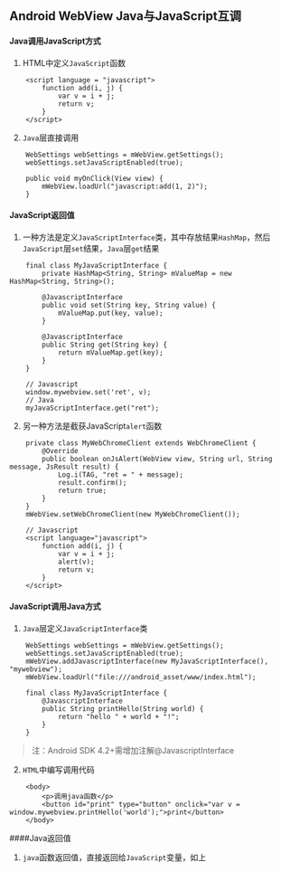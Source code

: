 ## Android WebView Java与JavaScript互调

#### Java调用JavaScript方式
1. HTML中定义`JavaScript`函数
```
    <script language = "javascript">
        function add(i, j) {
            var v = i + j;
            return v;
        }
    </script>
````

2. `Java`层直接调用
```
    WebSettings webSettings = mWebView.getSettings();
    webSettings.setJavaScriptEnabled(true);
	
    public void myOnClick(View view) {
        mWebView.loadUrl("javascript:add(1, 2)");
    }
```

#### JavaScript返回值
1. 一种方法是定义`JavaScriptInterface`类，其中存放结果`HashMap`，然后`JavaScript`层`set`结果，`Java`层`get`结果
```
    final class MyJavaScriptInterface {
        private HashMap<String, String> mValueMap = new HashMap<String, String>();
    
        @JavascriptInterface
        public void set(String key, String value) {
            mValueMap.put(key, value);
        }
    
        @JavascriptInterface
        public String get(String key) {
            return mValueMap.get(key);
        }
    }
    
    // Javascript
    window.mywebview.set('ret', v);
    // Java
    myJavaScriptInterface.get("ret");
```

2. 另一种方法是截获JavaScript`alert`函数
```
    private class MyWebChromeClient extends WebChromeClient {
        @Override
        public boolean onJsAlert(WebView view, String url, String message, JsResult result) {
            Log.i(TAG, "ret = " + message);
            result.confirm();
            return true;
        }
    }
    mWebView.setWebChromeClient(new MyWebChromeClient());
    
    // Javascript
    <script language="javascript">
        function add(i, j) {
            var v = i + j;
            alert(v);
            return v;
        }
    </script>
```

#### JavaScript调用Java方式
1. `Java`层定义`JavaScriptInterface`类
```
    WebSettings webSettings = mWebView.getSettings();
    webSettings.setJavaScriptEnabled(true);
    mWebView.addJavascriptInterface(new MyJavaScriptInterface(), "mywebview");
    mWebView.loadUrl("file:///android_asset/www/index.html");
    
    final class MyJavaScriptInterface {
        @JavascriptInterface
        public String printHello(String world) {
            return "hello " + world + "!";
        }
    }
```
> 注：Android SDK 4.2+需增加注解@JavascriptInterface

2. `HTML`中编写调用代码
```
    <body>
        <p>调用java函数</p>
        <button id="print" type="button" onclick="var v = window.mywebview.printHello('world');">print</button>
    </body>
```

####Java返回值
1. `java`函数返回值，直接返回给`JavaScript`变量，如上
